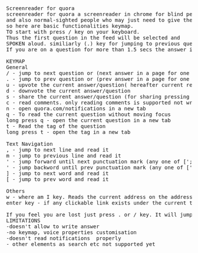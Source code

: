 <pre>
Screenreader for quora
screenreader for quora a screenreader in chrome for blind people 
and also normal-sighted people who may just need to give their eyes a break
so here are basic functionalities keymap. 
TO start with press / key on your keyboard. 
Thus the first question in the feed will be selected and
SPOKEN aloud. similiarly (.) key for jumping to previous question. 
If you are on a question for more than 1.5 secs the answer is automatically expanded

KEYMAP 
General
/ - jump to next question or (next answer in a page for one question only ex www.quora.com/what-are-the-etc )
. - jump to prev question or (prev answer in a page for one question only)
u - upvote the current answer/question( hereafter current refers to the questions/answer where the beginning of text selection lies)
d - downvote the current answer/question
s - share the current answer/question (for sharing pressing s will share the answer without any more confirmation)
c - read comments. only reading comments is supported not writing. feautures like upvote downvote etc won't work properly while on comments
n - open quora.com/notifications in a new tab
q - To read the current question without moving focus
long press q - open the current question in a new tab
t - Read the tag of the question 
long press t - open the tag in a new tab

Text Navigation
, - jump to next line and read it
m - jump to previous line and read it
' - jump forward until next punctuation mark (any one of [';',':','.','(',')',',','\n','?'] ) and read it 
' - jump backword until prev punctuation mark (any one of [';',':','.','(',')',',','\n','?'] ) and read it 
] - jump to next word and read it
[ - jump to prev word and read it

Others
w - where am I key. Reads the current address on the address bar
enter key - if any clickable link exists under the current text selection , it triggers click. Not fully supported

If you feel you are lost just press . or / key. It will jump to next question
LIMITATIONS
-doesn't allow to write answer
-no keymap, voice properties customisation
-doesn't read notifications  properly
- other elements as search etc not supported yet
</pre>
